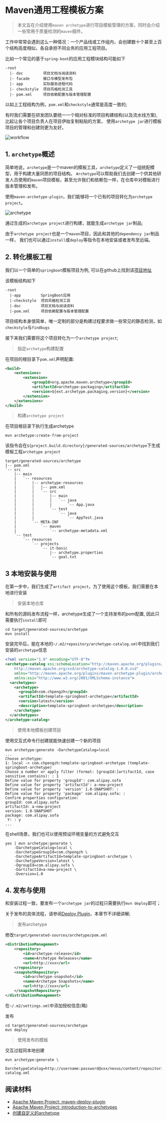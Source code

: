 # Maven通用工程模板方案

> 本文旨在介绍使用`maven archetype`进行项目模板管理的方案，同时会介绍一些常用于质量检测的`maven`插件。

工作中常常会遇到这么一种情况：一个产品线或工作组内，会创建数十个甚至上百个结构高度相似，各自承担不同业务的应用工程项目。

比如一个常见的基于`spring-boot`的应用工程模块结构可能如下

```
-root
  |- doc         项目文档与阅读资料
  |- facade      接口与模型发布包
  |- app         实际服务进程代码
  |- checkstyle  项目风格检测工具
  |- pom.xml     项目依赖配置与版本管理配置
```

以如上工程结构为例，`pom.xml`和`checkstyle`通常是高度一致的; 

有时我们需要在研发团队要统一一个相对标准的项目构建结构(以及流水线方案), 比起让各个项目负责人在项目伊始复制粘贴的方案，
使用`archetype jar`进行模板项目的管理和创建则更为友好。

![workflow](doc/archetype-workflow.png)

## 1. `archetype`概述

简单地说，`archetype`是一个maven的模板工具，`archetype`定义了一组统配模型，用于构建大量同质的项目结构。
`Archetype`可以帮助我们去创建一个供其他研发人员使用的`maven`项目模板，甚至允许我们和依赖包一样，在仓库中对模板进行版本管理和发布。

使用`maven-archetype-plugin`，我们能够将一个已有的项目转化为`archetype project`。

![archetype](doc/archetype-overview.png)


通过生成的`archetype project`进行构建，就能生成`archetype jar`制品; 

由于`archetype project`也是一个`maven`项目，因此和其他的`dependency jar`制品一样，
我们也可以通过`install`或`deploy`等指令在本地安装或者发布至远端。

## 2. 转化模板工程

我们以一个简单的`springboot`模板项目为例, 可以在github上找到该[项目地址](https://github.com/my-helloworld/template-springboot)

该模板结构如下

```
-root
  |-app         SpringBoot应用
  |-checkstyle  项目风格检测工具
  |-doc         项目文档与阅读资料
  |-pom.xml     项目依赖配置与版本管理配置
```

项目结构本身很简单，唯一定制的部分是构建过程要求做一些常见的静态检测，如`checkstyle`与`findbugs`

接下来我们需要将这个项目转化为一个`archetype project`;

> 指定`archetype`构建配置

在项目的根目录下`pom.xml`声明配置:

```xml
<build>
    <extensions>
        <extension>
            <groupId>org.apache.maven.archetype</groupId>
            <artifactId>archetype-packaging</artifactId>
            <version>${ext.archetype.packaging.version}</version>
        </extension>
    </extensions>
</build>
```

> 构建`archetype project`

在项目根目录下执行生成archetype

```
mvn archetype:create-from-project
```

该指令会在`${project.build.directory}/generated-sources/archetype`下生成模板工程`archetype project`

```
target/generated-sources/archetype
|-- pom.xml
`-- src
    |-- main
    |   `-- resources
    |       |-- archetype-resources
    |       |   |-- pom.xml
    |       |   `-- src
    |       |       |-- main
    |       |       |   `-- java
    |       |       |       `-- App.java
    |       |       `-- test
    |       |           `-- java
    |       |               `-- AppTest.java
    |       `-- META-INF
    |           `-- maven
    |               `-- archetype-metadata.xml
    `-- test
        `-- resources
            `-- projects
                `-- it-basic
                    |-- archetype.properties
                    `-- goal.txt
```

## 3 本地安装与使用

在第一步中，我们生成了`artifact project`，为了使用这个模板，我们需要在本地进行安装

> 安装本地仓库

和所有的源码发布流程一样，archetype生成了一个支持发布的pom配置, 因此只需要执行`install`即可

```
cd target/generated-sources/archetype
mvn install
```

安装完毕后，能在本地的`~/.m2/repository/archetype-catalog.xml`中找到我们安装的`archetype`信息

```xml
<?xml version="1.0" encoding="UTF-8"?>
<archetype-catalog xsi:schemaLocation="http://maven.apache.org/plugins/maven-archetype-plugin/archetype-catalog/1.0.0 
    http://maven.apache.org/xsd/archetype-catalog-1.0.0.xsd"
    xmlns="http://maven.apache.org/plugins/maven-archetype-plugin/archetype-catalog/1.0.0"
    xmlns:xsi="http://www.w3.org/2001/XMLSchema-instance">
  <archetypes>
    <archetype>
      <groupId>com.chpengzh</groupId>
      <artifactId>template-springboot-archetype</artifactId>
      <version>latest</version>
      <description>template-springboot-archetype</description>
    </archetype>
  </archetypes>
</archetype-catalog>

```

> 使用本地模板创建项目

使用交互式命令行创建就能快速创建一个新的项目

```
mvn archetype:generate -DarchetypeCatalog=local
...
Choose archetype:
1: local -> com.chpengzh:template-springboot-archetype (template-springboot-archetype)
Choose a number or apply filter (format: [groupId:]artifactId, case sensitive contains): : 1  
Define value for property 'groupId': com.alipay.sofa
Define value for property 'artifactId': a-new-project      
Define value for property 'version' 1.0-SNAPSHOT: : 
Define value for property 'package' com.alipay.sofa: : 
Confirm properties configuration:
groupId: com.alipay.sofa
artifactId: a-new-project
version: 1.0-SNAPSHOT
package: com.alipay.sofa
 Y: : y
...
```

在shell场景，我们也可以使用预设环境变量的方式避免交互

```
yes | mvn archetype:generate \
    -DarchetypeCatalog=local \
    -DarchetypeGroupId=com.chpengzh \
    -DarchetypeArtifactId=template-springboot-archetype \
    -DarchetypeVersion=latest \
    -DgroupId=com.alipay.sofa \
    -DartifactId=a-new-project \
    -Dversion=1.0
```

## 4. 发布与使用

和安装过程一致，要发布一个`archetype jar`的过程只需要执行`mvn deploy`即可；

关于发布的具体流程，请参阅[Deploy Plugin](https://maven.apache.org/plugins/maven-deploy-plugin/)，本章节不详细讲解;

> 发布archetype

修改`target/generated-sources/archetype/pom.xml`

```xml
<distributionManagement>
    <repository>
        <id>archetype-release</id>
        <name>Archetype Releases</name>
        <url>http://xxx</url>
    </repository>
    <snapshotRepository>
        <id>archetype-snapshot</id>
        <name>Archetype Snapshots</name>
        <url>http://xxx</url>
    </snapshotRepository>
</distributionManagement>
```

在`~/.m2/settings.xml`中添加授权信息(略)

发布

```
cd target/generated-sources/archetype
mvn deploy
```

> 使用发布的模板

交互过程同本地创建

```
mvn archetype:generate \
    -DarchetypeCatalog=http://username:password@xxx/nexus/content/repositories/myapps/archetype-catalog.xml
```

## 阅读材料

- [Apache Maven Project: maven-deploy-plugin](https://maven.apache.org/plugins/maven-deploy-plugin/)
- [Apache Maven Project: introduction-to-archetypes](https://maven.apache.org/guides/introduction/introduction-to-archetypes.html)
- [创建自定义的archetype](https://xtuhcy.iteye.com/blog/1815061)